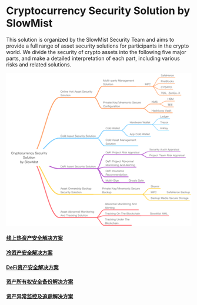 # Cryptocurrency Security Solution by SlowMist

This solution is organized by the SlowMist Security Team and aims to provide a full range of asset security solutions for participants in the crypto world. We divide the security of crypto assets into the following five major parts, and make a detailed interpretation of each part, including various risks and related solutions.

![](images/Cryptocurrency-Security.png)

#### [线上热资产安全解决方案](../Online-Hot-Asset-Security-Solution.md)

#### [冷资产安全解决方案](../Cold-Asset-Security-Solution.md)

#### [DeFi资产安全解决方案](../DeFi-Asset-Security-Solution.md)

#### [资产所有权安全备份解决方案](../Asset-Ownership-Backup-Security-Solution.md)

#### [资产异常监控及追踪解决方案](../Asset-Abnormal-Monitoring-And-Tracking-Solution.md)
